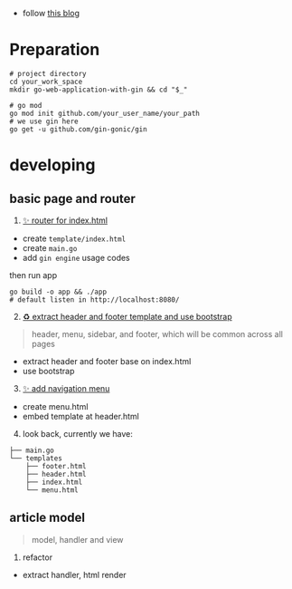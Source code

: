 - follow [this blog](https://semaphoreci.com/community/tutorials/building-go-web-applications-and-microservices-using-gin#h-goals)

# Preparation

``` shell
# project directory
cd your_work_space
mkdir go-web-application-with-gin && cd "$_"

# go mod
go mod init github.com/your_user_name/your_path
# we use gin here
go get -u github.com/gin-gonic/gin
```

# developing

## basic page and router

1. [✨ router for index\.html](https://github.com/evisx/golang-demos/commit/7bc96b0e28337383ab08f7cc9cfc9a19c22e6ebd)

- create `template/index.html`
- create `main.go`
- add `gin engine` usage codes

then run app
``` shell
go build -o app && ./app
# default listen in http://localhost:8080/
```

2. [♻ extract header and footer template and use bootstrap](https://github.com/evisx/golang-demos/commit/d872026c1c1c93e0a6f1b068933d443c66685ab0)

> header, menu, sidebar, and footer, which will be common across all pages

- extract header and footer base on index.html
- use bootstrap

3. [✨ add navigation menu](https://github.com/evisx/golang-demos/commit/97e9ecdf8c1f9d584248f1d93b5abb5bc63301f6) 

- create menu.html
- embed template at header.html

4. look back, currently we have:

``` text
├── main.go
└── templates
    ├── footer.html
    ├── header.html
    ├── index.html
    └── menu.html
```

## article model

> model, handler and view

1. refactor

- extract handler, html render